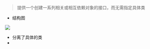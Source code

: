>提供一个创建一系列相关或相互依赖对象的接口，而无需指定具体类

- 结构图

![](https://upload.wikimedia.org/wikipedia/commons/9/9d/Abstract_factory_UML.svg)

- 分离了具体的类
- 
